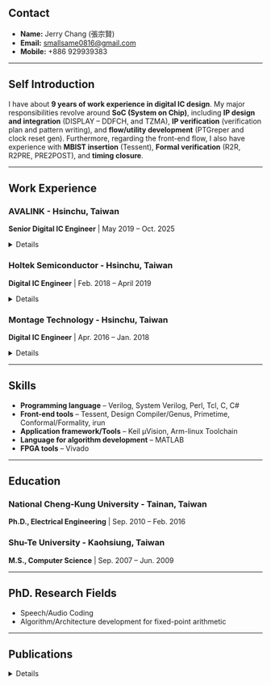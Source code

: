 
## Contact

* **Name:** Jerry Chang (張宗賢)
* **Email:** smallsame0816@gmail.com
* **Mobile:** +886 929939383

---

## Self Introduction

I have about **9 years of work experience in digital IC design**. My major responsibilities revolve around **SoC (System on Chip)**, including **IP design and integration** (DISPLAY – DDFCH, and TZMA), **IP verification** (verification plan and pattern writing), and **flow/utility development** (PTGreper and clock reset gen). Furthermore, regarding the front-end flow, I also have experience with **MBIST insertion** (Tessent), **Formal verification** (R2R, R2PRE, PRE2POST), and **timing closure**.

---

## Work Experience

### AVALINK - Hsinchu, Taiwan
**Senior Digital IC Engineer** | May 2019 – Oct. 2025

<details close>
  <summary>Details</summary>
   
* **RTL Design - DISPLAY 4K System**
    * [DDFCH](https://github.com/small-same/resume/blob/main/WorkSpace/DDFCH.md)
      * Designed and optimized Data Fetching from DRAM IP, enhancing data throughput.
      * Developed Rotated SRAM design, achieving 50% memory usage saving, compared ping-pong buffering, through efficient block-to-linear ordering swap.
      * Implemented Display Cropping Functions with the integration of frame buffer decompression, achieving target performance.
    * **TZMA** 
      * Designed Trust Zone Memory Access IP, integrating with crypto engine to secure DRAM access, ensuring robust system security.
      * Developed Register Control for Secure/Non-Secure Master with Trust-Zone Access, improving system partition security.
* **Display Function Verification**
    * Developed comprehensive verification test plans and patterns, No functional fault happens at first cut tapeout.
    * Response FPGA emulation to validate display functionalities and accelerate pre-silicon debugging.
* **FPGA Implementation & Integration**
    * Implemention Flow on Xilinx V9 with VIVADO, meeting stringent performance targets.
    * Gained extensive integration experience with VIVADO IPs, including Serdes, MIG DDR4, and HDMI Tx PHY.
* **Project Experience with Tapout IC**
    * Contributed to the successful tape-out of SFH980 – a 4K setup-box IC with integrated In-house FBD (SMIC 40nm).
    * Involved in SFH821 – a 2K setup-box IC with 10-bit Coder (SMIC 40nm).
    * Participated in SFH826 – a 2K setup-box IC, leading the effort to fix critical issues from SFH821 (SMIC 40nm).


</details>

### Holtek Semiconductor - Hsinchu, Taiwan
**Digital IC Engineer** | Feb. 2018 – April 2019

<details close>
  <summary>Details</summary>

* **Functional Verification (Keil-C based)**: Functional verification for critical IP blocks including **Bus matrix**, **Test mode**, **DMA function**, and **in-house MBIST mode**.
* **RTL Integration**: Successfully integrated **BLE IP with specific test modes** into larger SoC designs, ensuring seamless functionality and adherence to specifications.
* **Front-End Flow Ownership**: Performed **Logic Equivalency Checking (LEC)** for entire chips, comparing R2R, R2G, G2G to guarantee design integrity.
* **Functional ECO Execution**: Has experience for Functional ECOs. 
* Script writing for **Front-end Flow Development**
    * Developed Perl/Tcl scripts for automated PrimeTime information extraction and analysis.
    * Conducted in-depth clock/data path analysis to identify and resolve clock tree balance issues, ensuring timing closure.
    * Buffer/double-Inverter usage calculation, optimizing gate-level netlist quality.
    * Summarized timing closure status for MRMC (TMS/WMS), providing critical insights for tape-out decisions.
* **Tape-out Project Contribution**: Contributed to the successful tape-out of a **Cortex-M3 + Integrated BLE SoC** on **UMC 28nm** process technology.

</details>   



### Montage Technology - Hsinchu, Taiwan
**Digital IC Engineer** | Apr. 2016 – Jan. 2018

<details close>
  <summary>Details</summary>

* **IP Design & Automation**:
    * Developed an **automated RTL generator for Clock/Reset Generation (clock reset gen)**
    * UART IP
* **Front-End Flow Management**:
    * Managed **MBIST (Memory Built-In Self-Test) insertion flow** from IP-level to top-level using **Tessent**.
    * Executed **Logic Equivalency Checking (LEC)** for entire chip designs (RTL to post-layout netlist) to verify design equivalence.
    * Performed **Manual Functional ECOs**

* **Tape-out Project Contribution**: Played a key role in the tape-out of the **Panther WIFI SOC** (fabricated on **SMIC 40nm** process technology).

</details>   

---

## Skills

* **Programming language** – Verilog, System Verilog, Perl, Tcl, C, C#
* **Front-end tools** – Tessent, Design Compiler/Genus, Primetime, Conformal/Formality, irun
* **Application framework/Tools** – Keil µVision, Arm-linux Toolchain
* **Language for algorithm development** – MATLAB
* **FPGA tools** – Vivado

---

## Education

### National Cheng-Kung University - Tainan, Taiwan

**Ph.D., Electrical Engineering** | Sep. 2010 – Feb. 2016

### Shu-Te University - Kaohsiung, Taiwan

**M.S., Computer Science** | Sep. 2007 – Jun. 2009

---

## PhD. Research Fields

* Speech/Audio Coding
* Algorithm/Architecture development for fixed-point arithmetic

---

## Publications

<details close>
  <summary>Details</summary>
  
### Journals

1.  Chung-Hsien Chang, Bo-Wei Chen, Shi-Huang Chen, Jhing-Fa Wang, and Yu-Hao Chiu, "Low-Complexity Hardware Design for Fast Solving LSPs With Coordinated Polynomial Solution," **IEEE Trans. on VLSI**, vol.23, no.2, pp.230-243, Feb. 2015.
2.  Chung-Hsien Chang, Shi-Huang Chen, Bo-Wei Chen, Wen Ji, K. Bharanitharan, and Jhing-Fa Wang, “Fixed-point Computing Element Design for Transcendental Functions and Primary Operations in Speech Processing”, **IEEE Trans. on VLSI**, vol.24, no. 2, pp. 1993-1997, May 2016.
3.  Chung-Hsien Chang, Bo-Wei Chen, Shi-Huang Chen, Jhing-Fa Wang, and Wei Jen, “Low-complexity Audio CODEC for Resource-scarce Embedded System with Fixed-point Arithmetic”, **JCIE**. vol. 39, no. 3, pp. 303-314, 2016.

### Conferences

1.  Chung-Hsien Chang, Po-Chuan Lin, Yu-Hao Chiu, Jhing-Fa Wang, and Ta-Wen Kuan, “A low-complexity sound recording system for elderly security in home-care system”, in Proc. **International Conference on Orange Technologies**, Xian, China, 2014, Sep. 20-23, pp. 185-188. (Algorithm Design)
2.  Chung-Hsien Chang, Po-Chuan Lin, Ta-Wen Kuan, Jhing-Fa Wang, Jing-Min Chen, and Jaw-Shyang Wu, “Multi-level Smile Intensity Measuring Based on Mouth-Corner Features for Happiness Detection,” in Proc. **International Conference on Orange Technologies**, Xian, China, 2014, Sep. 20-23, pp. 181-184. (Algorithm-level Design)
3.  Chung-Hsien Chang, Shi-Huang Chen, Bo-Wei Chen, Chih-Hsiang Peng, and Jhing-Fa Wang, "High-Efficient Hardware Design Based on Enhanced Tschirnhaus Transform for Solving the LSPs," in Proc. **IEEE International Symposium on Circuits & Systems**, Beijing, China, 2013, May 19-23, pp. 1440-1443. (Digital System on FPGA)
4.  Chung-Hsien Chang, Shi-Huang Chen, Bo-Wei Chen, and Jhing-Fa Wang, "A Division-Free Algorithm for Fixed-Point Power Exponential Function in Embedded System," in Proc. **International Conference on Orange Technologies**, Tainan, Taiwan, 2013, Mar. 12-16, 223-226. (Algorithm-level Design)
5.  Chung-Hsien Chang, Shi-Huang Chen, and Jhing-Fa Wang, "Fast Macro-block Selection Algorithm Using 2-D Haar Wavelet Features for H.264 Video Codec," in Proc. **International Conference on Genetic and Evolutionary Computing**, Shenzhen, China, 2010, Dec. 13-15, pp. 610-613.
6.  Shi-Huang Chen, Chung-Hsien Chang, and Shih-Yin Yu, “Fast Wavelet-based Macro-block Selection Algorithm for H.264 Video Codec,” **The International Multi Conference of Engineers and Computer Scientists**, pp. 421-424, Mar. 19-21, 2008, Hong Kong. (Algorithm-level Design, Best Paper Award)

</details>   
